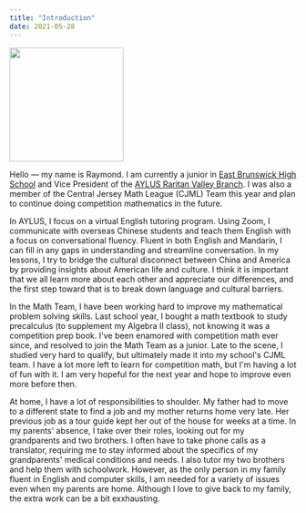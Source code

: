 ```yaml
---
title: "Introduction"
date: 2021-05-28
---
```


<img src="http://aylus.org/wp-content/uploads/2021/04/IMG_8718.jpg" alt="" width="200"/>

Hello — my name is Raymond. I am currently a junior in [East Brunswick High School](https://www.ebnet.org/Domain/18) and Vice President of the [AYLUS Raritan Valley Branch](http://aylus.org/raritan-valley-nj/). I was also a member of the Central Jersey Math League (CJML) Team this year and plan to continue doing competition mathematics in the future.

In AYLUS, I focus on a virtual English tutoring program. Using Zoom, I communicate with overseas Chinese students and teach them English with a focus on conversational fluency. Fluent in both English and Mandarin, I can fill in any gaps in understanding and streamline conversation. In my lessons, I try to bridge the cultural disconnect between China and America by providing insights about American life and culture. I think it is important that we all learn more about each other and appreciate our differences, and the first step toward that is to break down language and cultural barriers. 

In the Math Team, I have been working hard to improve my mathematical problem solving skills. Last school year, I bought a math textbook to study precalculus (to supplement my Algebra II class), not knowing it was a competition prep book. I've been enamored with competition math ever since, and resolved to join the Math Team as a junior. Late to the scene, I studied very hard to qualify, but ultimately made it into my school's CJML team. I have a lot more left to learn for competition math, but I'm having a lot of fun with it. I am very hopeful for the next year and hope to improve even more before then.

At home, I have a lot of responsibilities to shoulder. My father had to move to a different state to find a job and my mother returns home very late. Her previous job as a tour guide kept her out of the house for weeks at a time. In my parents' absence, I take over their roles, looking out for my grandparents and two brothers. I often have to take phone calls as a translator, requiring me to stay informed about the specifics of my grandparents' medical conditions and needs. I also tutor my two brothers and help them with schoolwork. However, as the only person in my family fluent in English and computer skills, I am needed for a variety of issues even when my parents are home. Although I love to give back to my family, the extra work can be a bit exxhausting.
